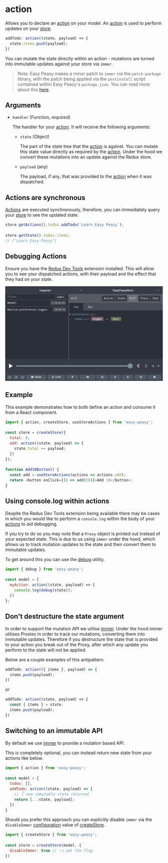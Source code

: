 # action

Allows you to declare an [action](/docs/api/action.html) on your model. An [action](/docs/api/action.html) is used to perform updates on your [store](/docs/api/store.html).

```javascript
addTodo: action((state, payload) => {
  state.items.push(payload);
})
```

You can mutate the state directly within an action - mutations are turned into immutable updates against your store via `immer`.

> Note: Easy Peasy makes a minor patch to `immer` via the `patch-package` library, with the patch being applied via the `postinstall` script contained within Easy Peasy's `package.json`. You can read more about this [here](/docs/introduction/immer.html).

##  Arguments

  - `handler` (Function, *required*)

    The handler for your [action](/docs/api/action.html). It will receive the following arguments:

    - `state` (Object)

      The part of the state tree that the [action](/docs/api/action.html) is against. You can mutate this state value directly as required by the [action](/docs/api/action.html). Under the hood we convert these mutations into an update against the Redux store.

    - `payload` (any)

      The payload, if any, that was provided to the [action](/docs/api/action.html) when it was dispatched.


## Actions are synchronous

[Actions](/docs/api/action.html) are executed synchronously, therefore, you can immediately query your [store](/docs/api/store.html) to see the updated state.

```javascript
store.getActions().todos.addTodo('Learn Easy Peasy');

store.getState().todos.items;
// ["Learn Easy Peasy"]
```

## Debugging Actions

Ensure you have the [Redux Dev Tools](https://github.com/zalmoxisus/redux-devtools-extension) extension installed. This will allow you to see your dispatched actions, with their payload and the effect that they had on your state.

<img src="../../assets/devtools-action.png" />

## Example

This example demonstrates how to both define an action and consume it from a React component.

```javascript
import { action, createStore, useStoreActions } from 'easy-peasy';

const store = createStore({
  total: 0,
  add: action((state, payload) => {
    state.total += payload;
  })
});

function Add10Button() {
  const add = useStoreActions(actions => actions.add);
  return <button onClick={() => add(10)}>Add 10</button>;
}
```

## Using console.log within actions

Despite the Redux Dev Tools extension being available there may be cases in which you would like to perform a `console.log` within the body of your [actions](/docs/api/action.html) to aid debugging.

If you try to do so you may note that a `Proxy` object is printed out instead of your expected state. This is due to us using `immer` under the hood, which allows us to track mutation updates to the state and then convert them to immutable updates.

To get around this you can use the [debug](/docs/api/debug.html) utility.

```javascript
import { debug } from 'easy-peasy';

const model = {
  myAction: action((state, payload) => {
    console.log(debug(state));
  })
};
```

## Don't destructure the state argument

In order to support the mutation API we utilise [immer](https://github.com/mweststrate/immer). Under the hood immer utilises Proxies in order to track our mutations, converting them into immutable updates. Therefore if you destructure the state that is provided to your action you break out of the Proxy, after which any update you perform to the state will not be applied.

Below are a couple examples of this antipattern.

```javascript
addTodo: action(({ items }, payload) => {
  items.push(payload);
})
```

_or_

```javascript
addTodo: action((state, payload) => {
  const { items } = state;
  items.push(payload);
})
```

## Switching to an immutable API

By default we use [immer](https://github.com/mweststrate/immer) to provide a mutation based API.

This is completely optional, you can instead return new state from your actions like below.

```javascript
import { action } from 'easy-peasy';

const model = {
  todos: [],
  addTodo: action((state, payload) => {
    // 👇 new immutable state returned
    return [...state, payload];
  })
}
```

Should you prefer this approach you can explicitly disable `immer` via the `disableImmer` [configuration](/docs/api/store-config.html) value of [createStore](/docs/api/create-store.html).

```javascript
import { createStore } from 'easy-peasy';

const store = createStore(model, {
  disableImmer: true // 👈 set the flag
})
```
